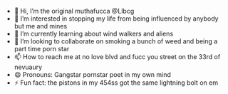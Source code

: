 - 👋 Hi, I’m the original muthafucca @Llbcg
- 👀 I’m interested in stopping my life from being influenced by anybody but me and mines
- 🌱 I’m currently learning about wind walkers and aliens
- 💞️ I’m looking to collaborate on smoking a bunch of weed and being a part time porn star
- 📫 How to reach me at no love blvd and fucc you street on the 33rd of nevuaury
- 😄 Pronouns: Gangstar pornstar poet in my own mind
- ⚡ Fun fact: the pistons in my 454ss got the same lightning bolt on em

<!---
Llbcg/Llbcg is a ✨ special ✨ repository because its `README.md` (this file) appears on your GitHub profile.
You can click the Preview link to take a look at your changes.
--->
